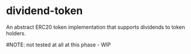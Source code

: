 # dividend-token
An abstract ERC20 token implementation that supports dividends to token holders.

#NOTE: not tested at all at this phase - WIP
